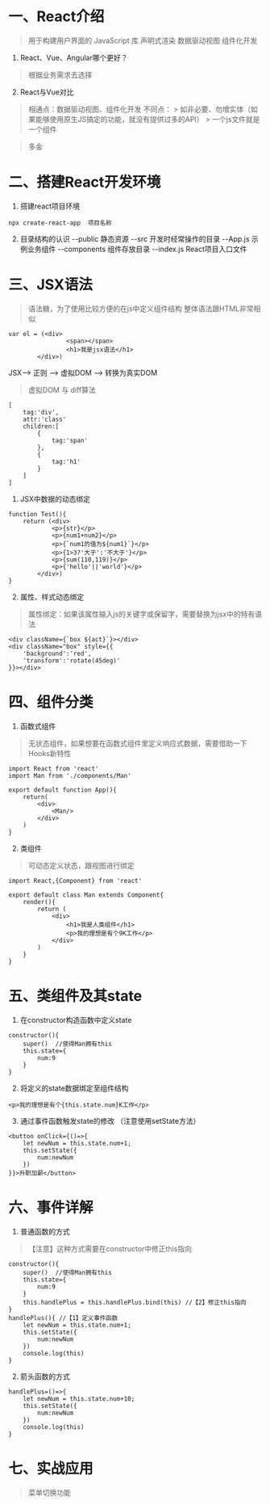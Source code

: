 # 一、React介绍
> 用于构建用户界面的 JavaScript 库
> 声明式渲染    数据驱动视图
> 组件化开发

1. React、Vue、Angular哪个更好？
> 根据业务需求去选择

2. React与Vue对比
> 相通点：数据驱动视图、组件化开发
> 不同点：
    > 如非必要、勿增实体（如果能够使用原生JS搞定的功能，就没有提供过多的API）
    > 一个js文件就是一个组件

> 多金


# 二、搭建React开发环境

1. 搭建react项目环境
```
npx create-react-app  项目名称
```

2. 目录结构的认识
--public  静态资源
--src   开发时经常操作的目录
    --App.js   示例业务组件
    --components  组件存放目录
    --index.js  React项目入口文件


# 三、JSX语法
> 语法糖，为了使用比较方便的在js中定义组件结构
> 整体语法跟HTML非常相似
```
var el = (<div>
                <span></span>
                <h1>我是jsx语法</h1>
        </div>)
```
JSX--> 正则 --> 虚拟DOM --> 转换为真实DOM

> 虚拟DOM 与 diff算法
```
[
    tag:'div',
    attr:'class'
    children:[
        {
            tag:'span'
        },
        {
            tag:'h1'
        }
    ]
]
```

1. JSX中数据的动态绑定
```
function Test(){
    return (<div>
            <p>{str}</p>
            <p>{num1+num2}</p>
            <p>{`num1的值为${num1}`}</p>
            <p>{1>3?'大于':'不大于'}</p>
            <p>{sum(110,119)}</p>
            <p>{'hello'||'world'}</p>
        </div>)
}
```

2. 属性、样式动态绑定
> 属性绑定：如果该属性输入js的关键字或保留字，需要替换为jsx中的特有语法

```
<div className={`box ${act}`}></div> 
<div className="box" style={{
    'background':'red',
    'transform':'rotate(45deg)'
}}></div>
```

# 四、组件分类
1. 函数式组件
> 无状态组件，如果想要在函数式组件里定义响应式数据，需要借助一下Hooks新特性
```
import React from 'react'
import Man from './components/Man'

export default function App(){
    return(
        <div>
            <Man/>
        </div>
    )
}
```

2. 类组件
> 可动态定义状态，跟视图进行绑定
```
import React,{Component} from 'react'

export default class Man extends Component{
    render(){
        return (
            <div>
                <h1>我是人类组件</h1>
                <p>我的理想是有个9K工作</p>
            </div>
        )
    }
}
```

# 五、类组件及其state
1. 在constructor构造函数中定义state
```
constructor(){
    super()  //使得Man拥有this
    this.state={
        num:9
    }
}
```

2. 将定义的state数据绑定至组件结构
```
<p>我的理想是有个{this.state.num}K工作</p>
```

3. 通过事件函数触发state的修改 （注意使用setState方法）
```
<button onClick={()=>{
    let newNum = this.state.num+1;
    this.setState({
        num:newNum
    })
}}>升职加薪</button>
```

# 六、事件详解
1. 普通函数的方式
> 【注意】这种方式需要在constructor中修正this指向
```
constructor(){
    super()  //使得Man拥有this
    this.state={
        num:9
    }
    this.handlePlus = this.handlePlus.bind(this) //【2】修正this指向
}
handlePlus(){ //【1】定义事件函数
    let newNum = this.state.num+1;
    this.setState({
        num:newNum
    })
    console.log(this)
}
```

2. 箭头函数的方式
```
handlePlus=()=>{
    let newNum = this.state.num+10;
    this.setState({
        num:newNum
    })
    console.log(this)
}
```

# 七、实战应用
> 菜单切换功能


